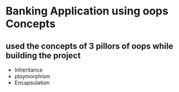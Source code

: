 # Banking Application using oops Concepts
## used the concepts of 3 pillors of oops while building the project
- Inheritance
- ploymorphism
- Encapsulation

